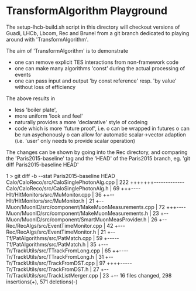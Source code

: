 # TransformAlgorithm Playground

The setup-lhcb-build.sh script in this directory will checkout versions
of Guadi, LHCb, Lbcom, Rec and Brunel from a git branch dedicated to 
playing around with 'TransformAlgorithm'.


The aim of 'TransformAlgorithm' is to demonstrate 
 - one can remove explicit TES interactions from non-framework code
 - one can make many algorithms 'const' during the actual processing of events
 - one can pass input and output 'by const reference' resp. 'by value' without
   loss of efficiency

The above results in 
  - less 'boiler plate', 
  - more uniform 'look and feel'
  - naturally provides a more 'declarative' style of codeing
  - code which is more 'future proof', i.e.
      o  can be wrapped in futures
      o  can be run asychonously
      o  can allow for automatic scalar->vector adaption
         (i.e. 'user' only needs to provide scalar operation)


The changes can be shown by going into the Rec directory, and
comparing the 'Paris2015-baseline' tag and the 'HEAD' of the Paris2015 branch,
eg. 'git diff Paris2015-baseline HEAD'

1 > git diff -b --stat  Paris2015-baseline HEAD 
 Calo/CaloReco/src/CaloSinglePhotonAlg.cpp          |  222 +++++++-------------
 Calo/CaloReco/src/CaloSinglePhotonAlg.h            |   69 +++----
 Hlt/HltMonitors/src/MuMonitor.cpp                  |   36 ++--
 Hlt/HltMonitors/src/MuMonitor.h                    |   21 +--
 Muon/MuonID/src/component/MakeMuonMeasurements.cpp |   72 +++----
 Muon/MuonID/src/component/MakeMuonMeasurements.h   |   23 +--
 Muon/MuonID/src/component/SmartMuonMeasProvider.h  |   26 +--
 Rec/RecAlgs/src/EventTimeMonitor.cpp               |   42 +---
 Rec/RecAlgs/src/EventTimeMonitor.h                 |   21 +--
 Tf/PatAlgorithms/src/PatMatch.cpp                  |   59 +-----
 Tf/PatAlgorithms/src/PatMatch.h                    |   35 +---
 Tr/TrackUtils/src/TTrackFromLong.cpp               |   65 ++----
 Tr/TrackUtils/src/TTrackFromLong.h                 |   31 +--
 Tr/TrackUtils/src/TrackFromDST.cpp                 |   97 ++++-----
 Tr/TrackUtils/src/TrackFromDST.h                   |   27 +--
 Tr/TrackUtils/src/TrackListMerger.cpp              |   23 +--
 16 files changed, 298 insertions(+), 571 deletions(-)

